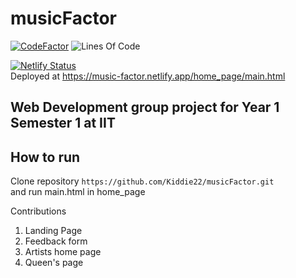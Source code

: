 # musicFactor
[![CodeFactor](https://www.codefactor.io/repository/github/kiddie22/musicfactor/badge)](https://www.codefactor.io/repository/github/kiddie22/musicfactor)
![Lines Of Code](https://tokei.rs/b1/github/kiddie22/musicfactor?category=code)

[![Netlify Status](https://api.netlify.com/api/v1/badges/df44d6fa-0b56-49df-a594-2878bb0368dd/deploy-status)](https://app.netlify.com/sites/music-factor/deploys)
<br/>
Deployed at https://music-factor.netlify.app/home_page/main.html

## Web Development group project for Year 1 Semester 1 at IIT

## How to run
Clone repository `https://github.com/Kiddie22/musicFactor.git` \
and run main.html in home_page

Contributions
1. Landing Page
2. Feedback form
3. Artists home page
4. Queen's page
